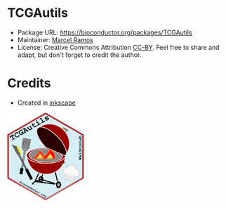 # TCGAutils

* Package URL: https://bioconductor.org/packages/TCGAutils
* Maintainer: [Marcel Ramos](https://github.com/LiNk-NY)
* License: Creative Commons Attribution [CC-BY][1]. Feel free to share and
adapt, but don't forget to credit the author.

# Credits

* Created in [inkscape](https://inkscape.org/)

[1]: https://creativecommons.org/licenses/by/2.0/

<p align = "left">
<img src="TCGAutils.png" height = "200" />
</p>

